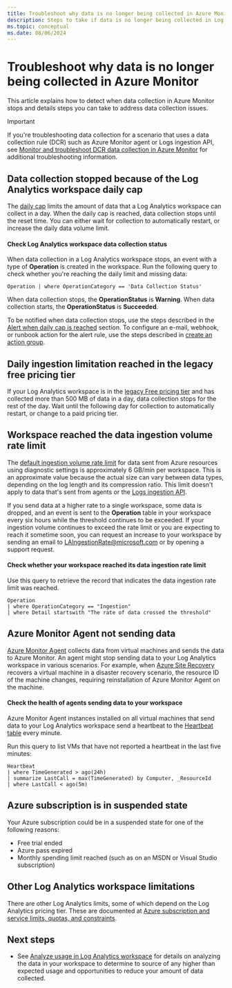 ```yaml
---
title: Troubleshoot why data is no longer being collected in Azure Monitor
description: Steps to take if data is no longer being collected in Log Analytics workspace in Azure Monitor.
ms.topic: conceptual
ms.date: 08/06/2024
---
```

 
# Troubleshoot why data is no longer being collected in Azure Monitor
This article explains how to detect when data collection in Azure Monitor stops and details steps you can take to address data collection issues.

> [!IMPORTANT]
> If you're troubleshooting data collection for a scenario that uses a data collection rule (DCR) such as Azure Monitor agent or Logs ingestion API, see [Monitor and troubleshoot DCR data collection in Azure Monitor](../essentials/data-collection-monitor.md) for additional troubleshooting information.

## Data collection stopped because of the Log Analytics workspace daily cap

The [daily cap](daily-cap.md) limits the amount of data that a Log Analytics workspace can collect in a day. When the daily cap is reached, data collection stops until the reset time. You can either wait for collection to automatically restart, or increase the daily data volume limit.

#### Check Log Analytics workspace data collection status

When data collection in a Log Analytics workspace stops, an event with a type of **Operation** is created in the workspace. Run the following query to check whether you're reaching the daily limit and missing data: 

```kusto
Operation | where OperationCategory == 'Data Collection Status'
```

When data collection stops, the **OperationStatus** is **Warning**. When data collection starts, the **OperationStatus** is **Succeeded**.

To be notified when data collection stops, use the steps described in the [Alert when daily cap is reached](daily-cap.md#alert-when-daily-cap-is-reached) section. To configure an e-mail, webhook, or runbook action for the alert rule, use the steps described in [create an action group](../alerts/action-groups.md). 

## Daily ingestion limitation reached in the legacy free pricing tier 
If your Log Analytics workspace is in the [legacy Free pricing tier](cost-logs.md#legacy-pricing-tiers) and has collected more than 500 MB of data in a day, data collection stops for the rest of the day. Wait until the following day for collection to automatically restart, or change to a paid pricing tier.

## Workspace reached the data ingestion volume rate limit
The [default ingestion volume rate limit](../service-limits.md#log-analytics-workspaces) for data sent from Azure resources using diagnostic settings is approximately 6 GB/min per workspace. This is an approximate value because the actual size can vary between data types, depending on the log length and its compression ratio. This limit doesn't apply to data that's sent from agents or the [Logs ingestion API](logs-ingestion-api-overview.md). 

If you send data at a higher rate to a single workspace, some data is dropped, and an event is sent to the **Operation** table in your workspace every six hours while the threshold continues to be exceeded. If your ingestion volume continues to exceed the rate limit or you are expecting to reach it sometime soon, you can request an increase to your workspace by sending an email to LAIngestionRate@microsoft.com or by opening a support request. 

#### Check whether your workspace reached its data ingestion rate limit

Use this query to retrieve the record that indicates the data ingestion rate limit was reached.

```kusto
Operation 
| where OperationCategory == "Ingestion" 
| where Detail startswith "The rate of data crossed the threshold"
```

## Azure Monitor Agent not sending data

[Azure Monitor Agent](../agents/azure-monitor-agent-overview.md) collects data from virtual machines and sends the data to Azure Monitor. An agent might stop sending data to your Log Analytics workspace in various scenarios. For example, when [Azure Site Recovery](/azure/site-recovery/site-recovery-overview) recovers a virtual machine in a disaster recovery scenario, the resource ID of the machine changes, requiring reinstallation of Azure Monitor Agent on the machine.

#### Check the health of agents sending data to your workspace

Azure Monitor Agent instances installed on all virtual machines that send data to your Log Analytics workspace send a heartbeat to the [Heartbeat table](/azure/azure-monitor/reference/tables/heartbeat) every minute.

Run this query to list VMs that have not reported a heartbeat in the last five minutes:

```kusto
Heartbeat 
| where TimeGenerated > ago(24h)
| summarize LastCall = max(TimeGenerated) by Computer, _ResourceId
| where LastCall < ago(5m)
```

## Azure subscription is in suspended state 
Your Azure subscription could be in a suspended state for one of the following reasons:

- Free trial ended
- Azure pass expired
- Monthly spending limit reached (such as on an MSDN or Visual Studio subscription)

## Other Log Analytics workspace limitations

There are other Log Analytics limits, some of which depend on the Log Analytics pricing tier. These are documented at [Azure subscription and service limits, quotas, and constraints](../service-limits.md#log-analytics-workspaces).


## Next steps

- See [Analyze usage in Log Analytics workspace](../logs/analyze-usage.md) for details on analyzing the data in your workspace to determine to source of any higher than expected usage and opportunities to reduce your amount of data collected.
